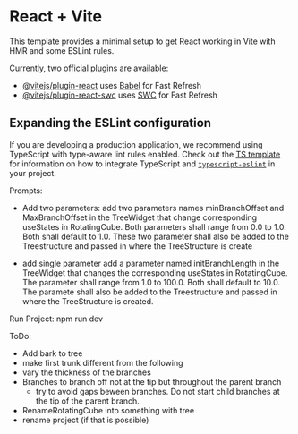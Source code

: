 # React + Vite

This template provides a minimal setup to get React working in Vite with HMR and some ESLint rules.

Currently, two official plugins are available:

- [@vitejs/plugin-react](https://github.com/vitejs/vite-plugin-react/blob/main/packages/plugin-react) uses [Babel](https://babeljs.io/) for Fast Refresh
- [@vitejs/plugin-react-swc](https://github.com/vitejs/vite-plugin-react/blob/main/packages/plugin-react-swc) uses [SWC](https://swc.rs/) for Fast Refresh

## Expanding the ESLint configuration

If you are developing a production application, we recommend using TypeScript with type-aware lint rules enabled. Check out the [TS template](https://github.com/vitejs/vite/tree/main/packages/create-vite/template-react-ts) for information on how to integrate TypeScript and [`typescript-eslint`](https://typescript-eslint.io) in your project.

Prompts:
- Add two parameters:
add two parameters names minBranchOffset and MaxBranchOffset in the TreeWidget that change corresponding useStates in RotatingCube. Both parameters shall range from 0.0 to 1.0. Both shall default to 1.0. These two parameter shall also be added to the Treestructure and passed in where the TreeStructure is create

- add single parameter
add a parameter named initBranchLength in the TreeWidget that changes the corresponding useStates in RotatingCube. The parameter shall range from 1.0 to 100.0. Both shall default to 10.0. The paramete shall also be added to the Treestructure and passed in where the TreeStructure is created.

Run Project:
npm run dev

ToDo:
- Add bark to tree
- make first trunk different from the following
- vary the thickness of the branches
- Branches to branch off not at the tip but throughout the parent branch
    - try to avoid gaps beween branches. Do not start child branches at the tip of the parent branch.
- RenameRotatingCube into something with tree
- rename project (if that is possible)

